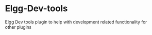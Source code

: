 Elgg-Dev-tools
==============

Elgg Dev tools plugin to help with development related functionality for other plugins